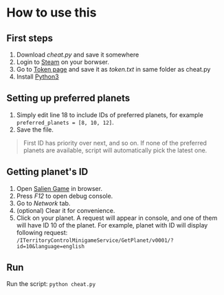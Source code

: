 # How to use this

## First steps

1. Download *cheat.py* and save it somewhere
2. Login to [Steam](https://steamcommunity.com/) on your borwser.
2. Go to [Token page](https://steamcommunity.com/saliengame/gettoken) and save it as *token.txt* in same folder as cheat.py
3. Install [Python3](https://www.python.org/downloads/)

## Setting up preferred planets

1. Simply edit line 18 to include IDs of preferred planets, for example `preferred_planets = [8, 10, 12]`. 
2. Save the file.

> First ID has priority over next, and so on. 
> If none of the preferred planets are available, script will automatically pick the latest one.

## Getting planet's ID

1. Open [Salien Game](https://steamcommunity.com/saliengame/) in browser.
2. Press *F12* to open debug console.
3. Go to *Network* tab.
4. (optional) Clear it for convenience.
5. Click on your planet. A request will appear in console, and one of them will have ID 10 of the planet. For example, planet with ID will display following request:
```/ITerritoryControlMinigameService/GetPlanet/v0001/?id=10&language=english```

## Run

Run the script: `python cheat.py`
